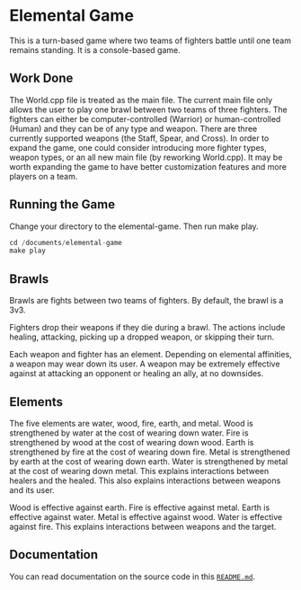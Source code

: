 # Elemental Game

This is a turn-based game where two teams of fighters battle until one team remains standing.
It is a console-based game.

## Work Done

The World.cpp file is treated as the main file. The current main file 
only allows the user to play one brawl between 
two teams of three fighters.
The fighters can either be computer-controlled (Warrior) or human-controlled (Human) 
and they can be of any type and weapon.
There are three currently supported weapons (the Staff, Spear, and Cross). 
In order to expand the game, one could consider 
introducing more fighter types, weapon types, or an all 
new main file (by reworking World.cpp). 
It may be worth expanding the game to have better customization 
features and more players on a team.

## Running the Game

Change your directory to the elemental-game. Then run make play.

```c++
cd /documents/elemental-game
make play
```

## Brawls

Brawls are fights between two teams of fighters.
By default, the brawl is a 3v3.

Fighters drop their weapons if they die during a brawl.
The actions include healing, attacking, picking up a dropped weapon, or skipping their turn.

Each weapon and fighter has an element.
Depending on elemental affinities, a weapon may wear down its user.
A weapon may be extremely effective against at attacking an opponent or healing an ally, at no downsides.

## Elements

The five elements are water, wood, fire, earth, and metal.
Wood is strengthened by water at the cost of wearing down water.
Fire is strengthened by wood at the cost of wearing down wood.
Earth is strengthened by fire at the cost of wearing down fire.
Metal is strengthened by earth at the cost of wearing down earth.
Water is strengthened by metal at the cost of wearing down metal.
This explains interactions between healers and the healed.
This also explains interactions between weapons and its user.

Wood is effective against earth.
Fire is effective against metal.
Earth is effective against water.
Metal is effective against wood.
Water is effective against fire.
This explains interactions between weapons and the target.

## Documentation

You can read documentation on the source code in this [`README.md`](src/README.md).
